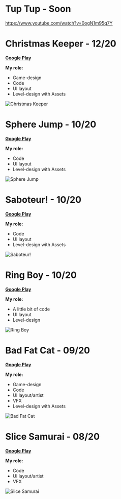 # Tup Tup - Soon

https://www.youtube.com/watch?v=0ogN1m95q7Y

# Christmas Keeper - 12/20

**[Google Play](https://play.google.com/store/apps/details?id=com.ZlodeyStudios.ChristmasKeeper)**

**My role:**
- Game-design
- Code
- UI layout
- Level-design with Assets

![Christmas Keeper](./image006.png)

# Sphere Jump - 10/20

**[Google Play](https://play.google.com/store/apps/details?id=com.ZlodeyStudios.SphereJump)**

**My role:**
- Code
- UI layout
- Level-design with Assets

![Sphere Jump](./image005.png)

# Saboteur! - 10/20

**[Google Play](https://play.google.com/store/apps/details?id=com.zlodeystudios.saboteur)**

**My role:**
- Code
- UI layout
- Level-design with Assets

![Saboteur!](./image002.png)

# Ring Boy - 10/20

**[Google Play](https://play.google.com/store/apps/details?id=com.ZlodeyStudios.RingBoy)**

**My role:**
- A little bit of code
- UI layout
- Level-design

![Ring Boy](./image004.png)

# Bad Fat Cat - 09/20

**[Google Play](https://play.google.com/store/apps/details?id=com.ZlodeyStudios.BadFatCat)**

**My role:**
- Game-design
- Code
- UI layout/artist
- VFX
- Level-design with Assets

![Bad Fat Cat](./image003.png)

# Slice Samurai - 08/20

**[Google Play](https://play.google.com/store/apps/details?id=com.zlodey.SliceSamurai)**

**My role:**
- Code
- UI layout/artist
- VFX

![Slice Samurai](./image001.png)
